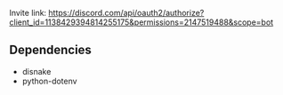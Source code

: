 Invite link: https://discord.com/api/oauth2/authorize?client_id=1138429394814255175&permissions=2147519488&scope=bot

## Dependencies

-   disnake
-   python-dotenv
